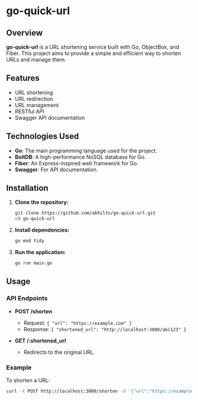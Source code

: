 # go-quick-url

## Overview
**go-quick-url** is a URL shortening service built with Go, ObjectBox, and Fiber. This project aims to provide a simple and efficient way to shorten URLs and manage them.

## Features
- URL shortening
- URL redirection
- URL management
- RESTful API
- Swagger API documentation

## Technologies Used
- **Go**: The main programming language used for the project.
- **BoltDB**: A high-performance NoSQL database for Go.
- **Fiber**: An Express-inspired web framework for Go.
- **Swagger**: For API documentation.

## Installation

1. **Clone the repository:**
    ```sh
    git clone https://github.com/akhiltn/go-quick-url.git
    cd go-quick-url
    ```

2. **Install dependencies:**
    ```sh
    go mod tidy
    ```

3. **Run the application:**
    ```sh
    go run main.go
    ```

## Usage

### API Endpoints

- **POST /shorten**
    - Request: `{ "url": "https://example.com" }`
    - Response: `{ "shortened_url": "http://localhost:3000/abc123" }`

- **GET /:shortened_url**
    - Redirects to the original URL.

### Example

To shorten a URL:
```sh
curl -X POST http://localhost:3000/shorten -d '{"url":"https://example.com"}' -H "Content-Type: application/json"
